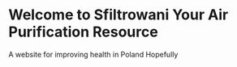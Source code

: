 # Welcome to Sfiltrowani Your Air Purification Resource

A website for improving health in Poland
Hopefully
